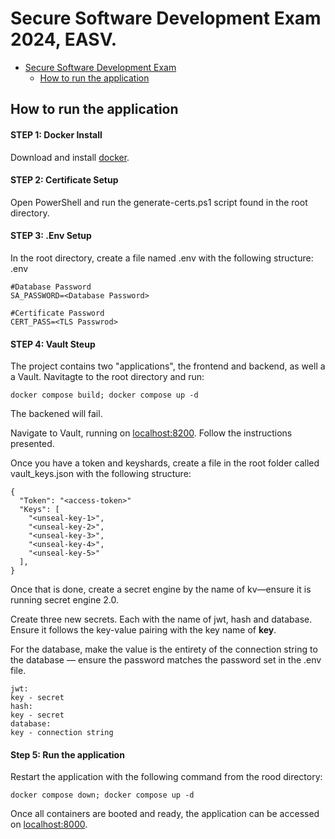 # Secure Software Development Exam 2024, EASV.

- [Secure Software Development Exam](#ssd-exam)
  - [How to run the application](#how-to-run-the-application)


## How to run the application

#### STEP 1: Docker Install
Download and install [docker](https://docs.docker.com/engine/install/ "docker").

#### STEP 2: Certificate Setup
Open PowerShell and run the generate-certs.ps1 script found in the root directory.

#### STEP 3: .Env Setup
In the root directory, create a file named .env with the following structure:
.env
```
#Database Password
SA_PASSWORD=<Database Password>

#Certificate Password
CERT_PASS=<TLS Passwrod>
```

#### STEP 4: Vault Steup
The project contains two "applications", the frontend and backend, as well a a Vault.
Navitagte to the root directory and run:
```
docker compose build; docker compose up -d
```
The backened will fail.

Navigate to Vault, running on [localhost:8200](http://localhost:8200 "localhost:8200").
Follow the instructions presented.

Once you have a token and keyshards, create a file in the root folder called vault_keys.json with the following structure:
```
{
  "Token": "<access-token>"
  "Keys": [
    "<unseal-key-1>",
    "<unseal-key-2>",
    "<unseal-key-3>",
    "<unseal-key-4>",
    "<unseal-key-5>"
  ],
}
```

Once that is done, create a secret engine by the name of kv—ensure it is running secret engine 2.0.

Create three new secrets. Each with the name of jwt, hash and database. Ensure it follows the key-value pairing with the key name of **key**.

For the database, make the value is the entirety of the connection string to the database — ensure the password matches the password set in the .env file.
```
jwt:
key - secret
hash:
key - secret
database:
key - connection string
```

#### Step 5: Run the application
Restart the application with the following command from the rood directory:
```
docker compose down; docker compose up -d
```
Once all containers are booted and ready, the application can be accessed on [localhost:8000](https://localhost:8000 "localhost:8000").
